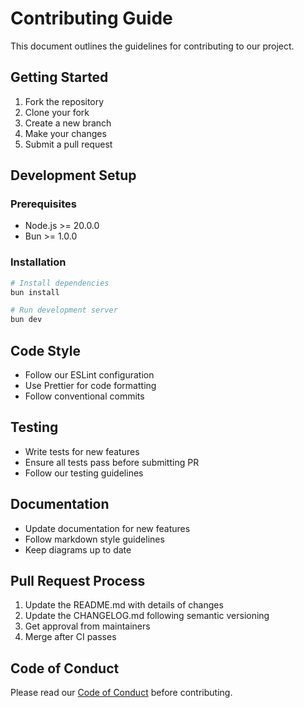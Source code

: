 # Contributing Guide

This document outlines the guidelines for contributing to our project.

## Getting Started

1. Fork the repository
2. Clone your fork
3. Create a new branch
4. Make your changes
5. Submit a pull request

## Development Setup

### Prerequisites

- Node.js >= 20.0.0
- Bun >= 1.0.0

### Installation

```bash
# Install dependencies
bun install

# Run development server
bun dev
```

## Code Style

- Follow our ESLint configuration
- Use Prettier for code formatting
- Follow conventional commits

## Testing

- Write tests for new features
- Ensure all tests pass before submitting PR
- Follow our testing guidelines

## Documentation

- Update documentation for new features
- Follow markdown style guidelines
- Keep diagrams up to date

## Pull Request Process

1. Update the README.md with details of changes
2. Update the CHANGELOG.md following semantic versioning
3. Get approval from maintainers
4. Merge after CI passes

## Code of Conduct

Please read our [Code of Conduct](code_of_conduct.md) before contributing.
